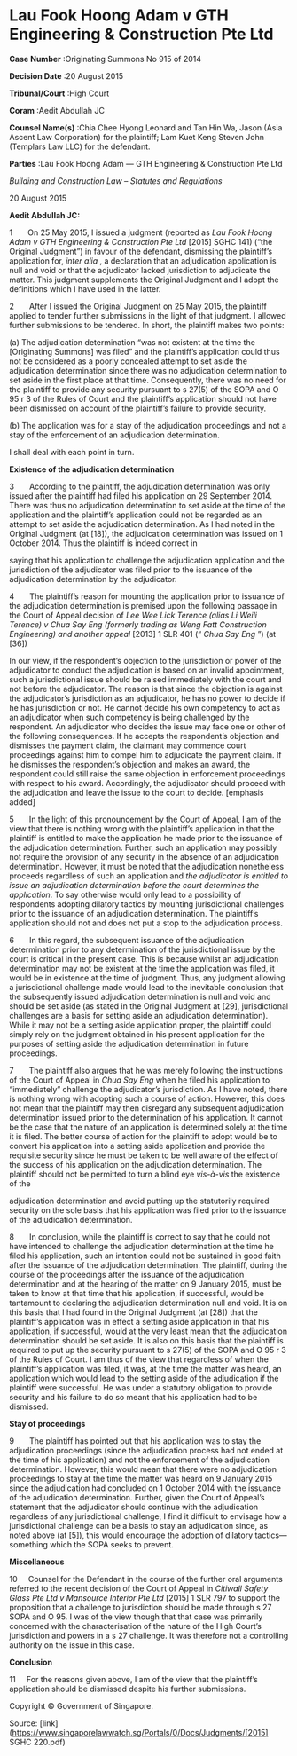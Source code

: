 # Lau Fook Hoong Adam v GTH Engineering & Construction Pte Ltd 



**Case Number** :Originating Summons No 915 of 2014 

**Decision Date** :20 August 2015 

**Tribunal/Court** :High Court 

**Coram** :Aedit Abdullah JC 

**Counsel Name(s)** :Chia Chee Hyong Leonard and Tan Hin Wa, Jason (Asia Ascent Law Corporation) for the plaintiff; Lam Kuet Keng Steven John (Templars Law LLC) for the defendant. 

**Parties** :Lau Fook Hoong Adam — GTH Engineering & Construction Pte Ltd 

_Building and Construction Law_ – _Statutes and Regulations_ 

20 August 2015 

**Aedit Abdullah JC:** 

1       On 25 May 2015, I issued a judgment (reported as _Lau Fook Hoong Adam v GTH Engineering & Construction Pte Ltd_ <span class="citation">[2015] SGHC 141</span>) (“the Original Judgment”) in favour of the defendant, dismissing the plaintiff’s application for, _inter alia_ , a declaration that an adjudication application is null and void or that the adjudicator lacked jurisdiction to adjudicate the matter. This judgment supplements the Original Judgment and I adopt the definitions which I have used in the latter. 

2       After I issued the Original Judgment on 25 May 2015, the plaintiff applied to tender further submissions in the light of that judgment. I allowed further submissions to be tendered. In short, the plaintiff makes two points: 

 (a) The adjudication determination “was not existent at the time the [Originating Summons] was filed” and the plaintiff’s application could thus not be considered as a poorly concealed attempt to set aside the adjudication determination since there was no adjudication determination to set aside in the first place at that time. Consequently, there was no need for the plaintiff to provide any security pursuant to s 27(5) of the SOPA and O 95 r 3 of the Rules of Court and the plaintiff’s application should not have been dismissed on account of the plaintiff’s failure to provide security. 

 (b) The application was for a stay of the adjudication proceedings and not a stay of the enforcement of an adjudication determination. 

I shall deal with each point in turn. 

**Existence of the adjudication determination** 

3       According to the plaintiff, the adjudication determination was only issued after the plaintiff had filed his application on 29 September 2014. There was thus no adjudication determination to set aside at the time of the application and the plaintiff’s application could not be regarded as an attempt to set aside the adjudication determination. As I had noted in the Original Judgment (at [18]), the adjudication determination was issued on 1 October 2014. Thus the plaintiff is indeed correct in 


saying that his application to challenge the adjudication application and the jurisdiction of the adjudicator was filed prior to the issuance of the adjudication determination by the adjudicator. 

4       The plaintiff’s reason for mounting the application prior to issuance of the adjudication determination is premised upon the following passage in the Court of Appeal decision of _Lee Wee Lick Terence (alias Li Weili Terence) v Chua Say Eng (formerly trading as Weng Fatt Construction Engineering) and another appeal_ <span class="citation">[2013] 1 SLR 401</span> (“ _Chua Say Eng_ ”) (at [36]) 

 In our view, if the respondent’s objection to the jurisdiction or power of the adjudicator to conduct the adjudication is based on an invalid appointment, such a jurisdictional issue should be raised immediately with the court and not before the adjudicator. The reason is that since the objection is against the adjudicator’s jurisdiction as an adjudicator, he has no power to decide if he has jurisdiction or not. He cannot decide his own competency to act as an adjudicator when such competency is being challenged by the respondent. An adjudicator who decides the issue may face one or other of the following consequences. If he accepts the respondent’s objection and dismisses the payment claim, the claimant may commence court proceedings against him to compel him to adjudicate the payment claim. If he dismisses the respondent’s objection and makes an award, the respondent could still raise the same objection in enforcement proceedings with respect to his award. Accordingly, the adjudicator should proceed with the adjudication and leave the issue to the court to decide. [emphasis added] 

5       In the light of this pronouncement by the Court of Appeal, I am of the view that there is nothing wrong with the plaintiff’s application in that the plaintiff is entitled to make the application he made prior to the issuance of the adjudication determination. Further, such an application may possibly not require the provision of any security in the absence of an adjudication determination. However, it must be noted that the adjudication nonetheless proceeds regardless of such an application and _the adjudicator is entitled to issue an adjudication determination before the court determines the application_. To say otherwise would only lead to a possibility of respondents adopting dilatory tactics by mounting jurisdictional challenges prior to the issuance of an adjudication determination. The plaintiff’s application should not and does not put a stop to the adjudication process. 

6       In this regard, the subsequent issuance of the adjudication determination prior to any determination of the jurisdictional issue by the court is critical in the present case. This is because whilst an adjudication determination may not be existent at the time the application was filed, it would be in existence at the time of judgment. Thus, any judgment allowing a jurisdictional challenge made would lead to the inevitable conclusion that the subsequently issued adjudication determination is null and void and should be set aside (as stated in the Original Judgment at [29], jurisdictional challenges are a basis for setting aside an adjudication determination). While it may not be a setting aside application proper, the plaintiff could simply rely on the judgment obtained in his present application for the purposes of setting aside the adjudication determination in future proceedings. 

7       The plaintiff also argues that he was merely following the instructions of the Court of Appeal in _Chua Say Eng_ when he filed his application to “immediately” challenge the adjudicator’s jurisdiction. As I have noted, there is nothing wrong with adopting such a course of action. However, this does not mean that the plaintiff may then disregard any subsequent adjudication determination issued prior to the determination of his application. It cannot be the case that the nature of an application is determined solely at the time it is filed. The better course of action for the plaintiff to adopt would be to convert his application into a setting aside application and provide the requisite security since he must be taken to be well aware of the effect of the success of his application on the adjudication determination. The plaintiff should not be permitted to turn a blind eye _vis-à-vis_ the existence of the 


adjudication determination and avoid putting up the statutorily required security on the sole basis that his application was filed prior to the issuance of the adjudication determination. 

8       In conclusion, while the plaintiff is correct to say that he could not have intended to challenge the adjudication determination at the time he filed his application, such an intention could not be sustained in good faith after the issuance of the adjudication determination. The plaintiff, during the course of the proceedings after the issuance of the adjudication determination and at the hearing of the matter on 9 January 2015, must be taken to know at that time that his application, if successful, would be tantamount to declaring the adjudication determination null and void. It is on this basis that I had found in the Original Judgment (at [28]) that the plaintiff’s application was in effect a setting aside application in that his application, if successful, would at the very least mean that the adjudication determination should be set aside. It is also on this basis that the plaintiff is required to put up the security pursuant to s 27(5) of the SOPA and O 95 r 3 of the Rules of Court. I am thus of the view that regardless of when the plaintiff’s application was filed, it was, at the time the matter was heard, an application which would lead to the setting aside of the adjudication if the plaintiff were successful. He was under a statutory obligation to provide security and his failure to do so meant that his application had to be dismissed. 

**Stay of proceedings** 

9       The plaintiff has pointed out that his application was to stay the adjudication proceedings (since the adjudication process had not ended at the time of his application) and not the enforcement of the adjudication determination. However, this would mean that there were no adjudication proceedings to stay at the time the matter was heard on 9 January 2015 since the adjudication had concluded on 1 October 2014 with the issuance of the adjudication determination. Further, given the Court of Appeal’s statement that the adjudicator should continue with the adjudication regardless of any jurisdictional challenge, I find it difficult to envisage how a jurisdictional challenge can be a basis to stay an adjudication since, as noted above (at [5]), this would encourage the adoption of dilatory tactics—something which the SOPA seeks to prevent. 

**Miscellaneous** 

10     Counsel for the Defendant in the course of the further oral arguments referred to the recent decision of the Court of Appeal in _Citiwall Safety Glass Pte Ltd v Mansource Interior Pte Ltd_ <span class="citation">[2015] 1 SLR 797</span> to support the proposition that a challenge to jurisdiction should be made through s 27 SOPA and O 95. I was of the view though that that case was primarily concerned with the characterisation of the nature of the High Court’s jurisdiction and powers in a s 27 challenge. It was therefore not a controlling authority on the issue in this case. 

**Conclusion** 

11     For the reasons given above, I am of the view that the plaintiff’s application should be dismissed despite his further submissions. 

 Copyright © Government of Singapore. 


Source: [link](https://www.singaporelawwatch.sg/Portals/0/Docs/Judgments/[2015] SGHC 220.pdf)
